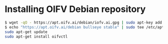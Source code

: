 # Installing OIFV Debian repository

```bash
$ wget -qO - https://apt.oifv.ai/debian/iofv.ai.gpg | sudo apt-key add -
$ echo "https://apt.oifv.ai/debian bullseye stable" | sudo tee /etc/apt/sources.list.d/oifv.ai.list
sudo apt-get update
sudo apt-get install oifvctl
```
